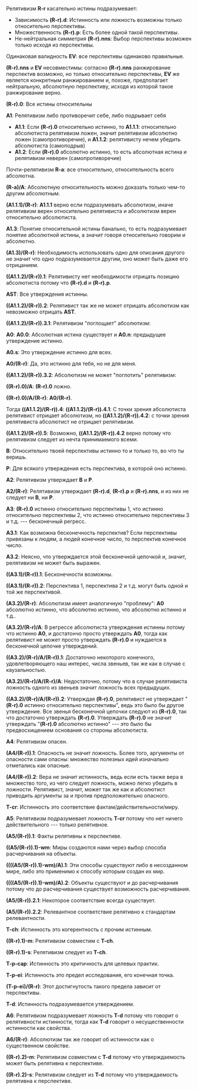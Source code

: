 Релятивизм **R-r** касательно истины подразумевает:

- Зависимость **(R-r).d**: Истинность или ложность возможны только относительно перспективы.
- Множественность **(R-r).p**: Есть более одной такой перспективы.
- Не-нейтральная симметрия **(R-r).nns**: Выбор перспективы возможен только исходя из перспективы.

Одинаковая валидность **EV**: все перспективы одинаково правильные.

**(R-r).nns** и **EV** несовместимы: согласно **(R-r).nns** ранжирование перспектив возможно, но только относительно перспективы, **EV** же является конкретным ранжированием и, похоже, предполагает нейтральную, абсолютную перспективу, исходя из которой такое ранжирование верно.

**(R-r).0**: Все истины относительны

**A1**: Релятивизм либо противоречит себе, либо подрывает себя

- **A1.1**: Если **(R-r).0** относительно истинно, то **A1.1.1**: относительно абсолютиста релятивизм ложен, значит релятивизм абсолютно ложен (самопротиворечие), и **A1.1.2**: релятивисту нечем убедить абсолютиста (самоподрыв)
- **A1.2**: Если **(R-r).0** абсолютно истинно, то есть абсолютная истина и релятивизм неверен (самопротиворечие)

Почти-релятивизм **R-a**: все относительно, относительность всего абсолютна.

**(R-a)/A**: Абсолютную относительность можно доказать только чем-то другим абсолютным.

**(A1.1.1)/(R-r)**: **A1.1.1** верно если подразумевать абсолютизм, иначе релятивизм верен относительно релятивиста и абсолютизм верен относительно абсолютиста.

**A1.3**: Понятие относительной истины банально, то есть подразумевает понятие абсолютной истины, а значит говоря относительно говорим и абсолютно.

**(A1.3)/(R-r)**: Необходимость использовать одно для описания другого не значит что одно подразумевается другим, оно может быть даже его отрицанием.

**((A1.1.2)/(R-r)).1**: Релятивисту нет необходимости отрицать позицию абсолютиста потому что **(R-r).d** и **(R-r).p**.

**AST**: Все утверждения истинны.

**((A1.1.2)/(R-r)).2**: Релятивист так же не может отрицать абсолютизм как невозможно отрицать **AST**.

**((A1.1.2)/(R-r)).3.1**: Релятивизм "поглощает" абсолютизм:

**A0**: **A0.0**: Абсолютная истина существует и **A0.n**: предыдущее утверждение истинно.

**A0.s**: Это утверждение истинно для всех.

**A0/(R-r)**: Да, это истинно для тебя, но не для меня.

**((A1.1.2)/(R-r)).3.2**: Абсолютизм не может "поглотить" релятивизм:

**((R-r).0)/A**: **(R-r).0** ложно.

**((R-r).0)/A/(R-r)**: **A0/(R-r)**.

Тогда **((A1.1.2)/(R-r)).4**: **((A1.1.2)/(R-r)).4.1**: С точки зрения абсолютиста релятивист отрицает абсолютизм, но **((A1.1.2)/(R-r)).4.2**: с точки зрения релятивиста абсолютист не отрицает релятивизм.

**((A1.1.2)/(R-r)).5**: Возможно, **((A1.1.2)/(R-r)).4.2** верно потому что релятивизм следует из нечта принимаемого всеми.

**B**: Относительно твоей перспективы истинно то и только то, во что ты веришь.

**P**: Для всякого утверждения есть перспектива, в которой оно истинно.

**A2**: Релятивизм утверждает **B** и **P**.

**A2/(R-r)**: Релятивизм утверждает **(R-r).d**, **(R-r).p** и **(R-r).nns**, и из них не следует ни **B**, ни **P**.

**A3**: **(R-r).0** истинно относительно перспективы 1, что истинно относительно перспективы 2, что истинно относительно перспективы 3 и т.д. --- бесконечный регресс.

**A3.1**: Как возможна бесконечность перспектив? Если перспективы привязаны к людям, а людей конечное число, то перспектив конечное число.

**A3.2**: Неясно, что утверждается этой бесконечной цепочкой и, значит, релятивизм не может быть выражен.

**((A3.1)/(R-r)).1**: Бесконечности возможны.

**((A3.1)/(R-r)).2**: Перспектива 1, перспектива 2 и т.д. могут быть одной и той же перспективой.

**(A3.2)/(R-r)**: Абсолютизм имеет аналогичную "проблему": **A0** абсолютно истинно, что абсолютно истинно, что абсолютно истинно и т.д..

**(A3.2)/(R-r)/A**: В регрессе абсолютиста утверждения истинны потому что истинно **A0**, и достатончо просто утверждать **A0**, тогда как релятивист не может просто утверждать **(R-r).0** и нуждается в бесконечной цепочке утверждений.

**((A3.2)/(R-r)/A/(R-r)).1**: Достаточно некоторого конечного, удовлетворяющего наш интерес, числа звеньев, так же как в случае с каузальностью.

**(A3.2)/(R-r)/A/(R-r)/A**: Недостаточно, потому что в случае релятивиста ложность одного из звеньев значит ложность всех предыдущих.

**((A3.2)/(R-r)/A/(R-r)).2**: Утверждая **(R-r).0**, релятивист не утверждает "**(R-r).0** истинно относительно перспективы", ведь это было бы другое утверждение. Все звенья бесконечной цепочки следуют из **(R-r).0**, так что достаточно утверждать **(R-r).0**. Утверждать **(R-r).0** не значит утверждать "**(R-r).0** абсолютно истинно" --- это было бы предвосхищением основания со стороны абсолютиста.

**A4**: Релятивизм опасен.

**(A4/(R-r)).1**: Опасность не значит ложность. Более того, аргументы от опасности сами опасны: множество полезных идей изначально отметались как опасные.

**(A4/(R-r)).2**: Вера не значит истинность, ведь если есть также вера в множество того, из чего следует ложность, можно легко убедить в ложности. Релятивист, значит, может так же как и абсолютист приводить аргументы за и против предположительно опасного.

**T-cr**: Истинность это соответствие фактам/действительности/миру.

**A5**: Релятивизм подразумевает ложность **T-cr** потому что нет ничего действительного --- только релятивное.

**(A5/(R-r)).1**: Факты релятивны к перспективе.

**((A5/(R-r)).1)-wm**: Миры создаются нами через выбор способа расчерчивания на объекты.

**((((A5/(R-r)).1)-wm)/A).1**: Эти способы существуют либо в несозданном мире, либо это применимо к способу которым создан их мир.

**((((A5/(R-r)).1)-wm)/A).2**: Объекты существуют и до расчерчивания потому что до расчерчивания существует возможность расчерчивания.

**(A5/(R-r)).2.1**: Некоторое соответствие всегда существует.

**(A5/(R-r)).2.2**: Релевантное соответствие релятивно к стандартам релевантности.

**T-ch**: Истинность это когерентность с прочим истинным.

**((R-r).1)-m**: Релятивизм совместим с **T-ch**.

**((R-r).1)-s**: Релятивизм следует из **T-ch**.

**T-p-cap**: Истинность это критичность для целевых практик.

**T-p-ei**: Истинность это предел исследования, его конечная точка.

**(T-p-ei)/(R-r)**: Этот достигнутость такого предела зависит от перспективы.

**T-d**: Истинность подразумевается утверждением.

**A6**: Релятивизм подразумевает ложность **T-d** потому что говорит о релятивности истинности, тогда как **T-d** говорит о несущественности истинности как свойства.

**A6/(R-r)**: Абсолютизм так же говорит об истинности как о существенном свойстве.

**((R-r).2)-m**: Релятивизм совместим с **T-d** потому что утверждаемость может быть релятивна к перспективе.

**((R-r).2)-s**: Релятивизм следует из **T-d** потому что утверждаемость релятивна к перспективе.
